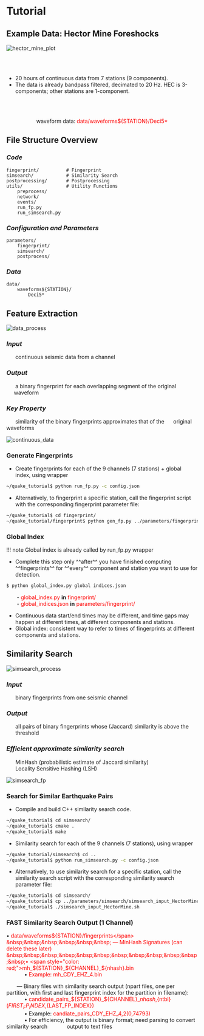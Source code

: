 # **Tutorial**

## **Example Data: Hector Mine Foreshocks**

![hector_mine_plot](img/hector_mine_plot.png)

<br></br>

* 20 hours of continuous data from 7 stations (9 components). <br>
* The data is already bandpass filtered, decimated to 20 Hz. HEC is 3-components; other stations are 1-component.

<br></br>

<p align="center">waveform data: <span style="color: red;">data/waveforms${STATION}/Deci5*</span></p>

## **File Structure Overview**

### *Code*  
<!-- &nbsp;&nbsp;&nbsp;&nbsp;&nbsp;&nbsp;Fingerprint: <span style="color: red;">fingerprint/</span>  
&nbsp;&nbsp;&nbsp;&nbsp;&nbsp;&nbsp;Similarity Search: <span style="color: red;">simsearch/  </span>  
&nbsp;&nbsp;&nbsp;&nbsp;&nbsp;&nbsp;Postprocessing: <span style="color: red;">postprocessing/</span>  
&nbsp;&nbsp;&nbsp;&nbsp;&nbsp;&nbsp;Utility Functions:  
&nbsp;&nbsp;&nbsp;&nbsp;&nbsp;&nbsp;&nbsp;&nbsp;&nbsp;&nbsp;&nbsp;&nbsp;<span style="color: red;">utils/preprocess</span>  
&nbsp;&nbsp;&nbsp;&nbsp;&nbsp;&nbsp;&nbsp;&nbsp;&nbsp;&nbsp;&nbsp;&nbsp;<span style="color: red;">utils/network</span>  
&nbsp;&nbsp;&nbsp;&nbsp;&nbsp;&nbsp;&nbsp;&nbsp;&nbsp;&nbsp;&nbsp;&nbsp;<span style="color: red;">utils/events</span>  
&nbsp;&nbsp;&nbsp;&nbsp;&nbsp;&nbsp;&nbsp;&nbsp;&nbsp;&nbsp;&nbsp;&nbsp;<span style="color: red;">run_fp.py</span>  
&nbsp;&nbsp;&nbsp;&nbsp;&nbsp;&nbsp;&nbsp;&nbsp;&nbsp;&nbsp;&nbsp;&nbsp;<span style="color: red;">run_simsearch.py</span>   -->

    fingerprint/          # Fingerprint
    simsearch/            # Similarity Search
    postprocessing/       # Postprocessing
    utils/                # Utility Functions
        preprocess/       
        network/          
        events/           
        run_fp.py         
        run_simsearch.py  


### *Configuration and Parameters*  
<!-- <span style="color: red;">
&nbsp;&nbsp;&nbsp;&nbsp;&nbsp;&nbsp;<span style="color: red;">parameters/</span>  
&nbsp;&nbsp;&nbsp;&nbsp;&nbsp;&nbsp;&nbsp;&nbsp;&nbsp;&nbsp;&nbsp;&nbsp;<span style="color: red;">ufingerprint/</span>  
&nbsp;&nbsp;&nbsp;&nbsp;&nbsp;&nbsp;&nbsp;&nbsp;&nbsp;&nbsp;&nbsp;&nbsp;<span style="color: red;">usimsearch/</span>  
&nbsp;&nbsp;&nbsp;&nbsp;&nbsp;&nbsp;&nbsp;&nbsp;&nbsp;&nbsp;&nbsp;&nbsp;<span style="color: red;">upostprocess/</span>  
</span> -->

    parameters/            
        fingerprint/       
        simsearch/         
        postprocess/       

### *Data*  
<!-- &nbsp;&nbsp;&nbsp;&nbsp;&nbsp;&nbsp;<span style="color: red;">data/waveforms${STATION}/Deci5*</span> -->

    data/
        waveforms${STATION}/
            Deci5*

## **Feature Extraction**  

![data_process](img/feature_ex_process.png)

### *Input*  

&nbsp;&nbsp;&nbsp;&nbsp;&nbsp;&nbsp;continuous seismic data from a channel

### *Output*  

&nbsp;&nbsp;&nbsp;&nbsp;&nbsp;&nbsp;a binary fingerprint for each overlapping segment of the original &nbsp;&nbsp;&nbsp;&nbsp;&nbsp;waveform

### *Key Property*  

&nbsp;&nbsp;&nbsp;&nbsp;&nbsp;&nbsp;similarity of the binary fingerprints approximates that of the &nbsp;&nbsp;&nbsp;&nbsp;&nbsp;original waveforms  

![continuous_data](img/continuous_data.png)

### **Generate Fingerprints**

* Create fingerprints for each of the 9 channels (7 stations) + global index, using wrapper
  
``` bash
~/quake_tutorial$ python run_fp.py -c config.json
```

* Alternatively, to fingerprint a specific station, call the fingerprint script with the corresponding fingerprint parameter file:

``` bash
~/quake_tutorial$ cd fingerprint/
~/quake_tutorial/fingerprint$ python gen_fp.py ../parameters/fingerprint/fp_input_CI_CDY_EHZ.json
```

### **Global Index**

!!! note
    Global index is already called by run_fp.py wrapper  

* Complete this step only ^^after^^ you have finished computing ^^fingerprints^^ for ^^every^^ component and station you want to use for detection.  
  
``` bash
$ python global_index.py global indices.json
```

&nbsp;&nbsp;&nbsp;&nbsp;&nbsp;&nbsp; - <span style="color: red;">global_index.py</span> **in** <span style="color: red;">fingerprint/</span>  
&nbsp;&nbsp;&nbsp;&nbsp;&nbsp;&nbsp; - <span style="color: red;">global_indices.json</span> **in** <span style="color: red;">parameters/fingerprint/</span>  

* Continuous data start/end times may be different, and time gaps may happen at different times, at different components and stations.  
* Global index: consistent way to refer to times of fingerprints at different components and stations.  

## **Similarity Search**

![simsearch_process](img/simsearch_process.png)

### *Input*  

&nbsp;&nbsp;&nbsp;&nbsp;&nbsp;&nbsp;binary fingerprints from one seismic channel

### *Output*  

&nbsp;&nbsp;&nbsp;&nbsp;&nbsp;&nbsp;all pairs of binary fingerprints whose (Jaccard) similarity is above the &nbsp;&nbsp;&nbsp;&nbsp;&nbsp;&nbsp;threshold  

### *Efficient approximate similarity search*  

&nbsp;&nbsp;&nbsp;&nbsp;&nbsp;&nbsp;MinHash (probabilistic estimate of Jaccard similarity)  
&nbsp;&nbsp;&nbsp;&nbsp;&nbsp;&nbsp;Locality Sensitive Hashing (LSH)  

![simsearch_fp](img/simsearch_fp.png)

### **Search for Similar Earthquake Pairs**

* Compile and build C++ similarity search code.

``` bash
~/quake_tutorial$ cd simsearch/
~/quake_tutorial$ cmake .
~/quake_tutorial$ make
```  

* Similarity search for each of the 9 channels (7 stations), using wrapper  

``` bash
~/quake_tutorial/simsearch$ cd ..
~/quake_tutorial$ python run_simsearch.py -c config.json
```  

* Alternatively, to use similarity search for a specific station, call the similarity search script with the corresponding similarity search parameter file:

``` bash
~/quake_tutorial$ cd simsearch/
~/quake_tutorial$ cp ../parameters/simsearch/simsearch_input_HectorMine.sh .
~/quake_tutorial$ ./simsearch_input_HectorMine.sh
```

### FAST Similarity Search Output (1 Channel)  

• <span style="color: red;"> data/waveforms${STATION}/fingerprints</span>  
&nbsp;&nbsp;&nbsp;&nbsp;&nbsp;&nbsp; — MinHash Signatures (can delete these later)  
&nbsp;&nbsp;&nbsp;&nbsp;&nbsp;&nbsp;&nbsp;&nbsp;&nbsp;&nbsp;&nbsp;&nbsp;• <span style="color: red;">mh_${STATION}_${CHANNEL}_${nhash}.bin</span>  
&nbsp;&nbsp;&nbsp;&nbsp;&nbsp;&nbsp;&nbsp;&nbsp;&nbsp;&nbsp;&nbsp;&nbsp;• <span style="color: red;">Example: mh_CDY_EHZ_4.bin</span>  

&nbsp;&nbsp;&nbsp;&nbsp;&nbsp;&nbsp; — Binary files with similarity search output (npart files, one per partition, with first and last fingerprint index for the partition in filename):  
&nbsp;&nbsp;&nbsp;&nbsp;&nbsp;&nbsp;&nbsp;&nbsp;&nbsp;&nbsp;&nbsp;&nbsp;• <span style="color: red;">candidate_pairs_${STATION}_${CHANNEL}_${nhash},${ntbl}(${FIRST_FP_INDEX},${LAST_FP_INDEX})</span>  
&nbsp;&nbsp;&nbsp;&nbsp;&nbsp;&nbsp;&nbsp;&nbsp;&nbsp;&nbsp;&nbsp;&nbsp;• Example: <span style="color: red;">candiate_pairs_CDY_EHZ_4,2(0,74793)</span>  
&nbsp;&nbsp;&nbsp;&nbsp;&nbsp;&nbsp;&nbsp;&nbsp;&nbsp;&nbsp;&nbsp;&nbsp;• For efficiency, the output is binary format; need parsing to convert similarity search &nbsp;&nbsp;&nbsp;&nbsp;&nbsp;&nbsp;&nbsp;&nbsp;&nbsp;&nbsp;&nbsp;&nbsp;output to text files

